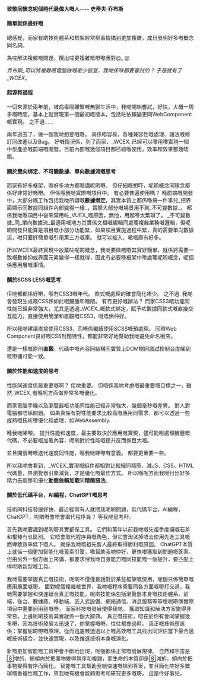 <!--DESC: {"icon":"assistant"} -->
<p align=center><svg width=8em src="@/@wcex/doc/assets/jobs.svg" ></svg></p>

#### 致敬同懷念呢個時代最偉大嘅人---- **史蒂夫·乔布斯**

#### 簡單就係最好嘅

總感覺，而家有啲技術體系和框架經常把事情搞到更加複雜，成日發明好多嘅概念同名詞。

為咗解決複雜嘅問題，攪出咗更複雜嘅嘢嚟應對@\_ @

_乔布斯_可以將複雜嘅電腦做嘅老少皆宜，我哋係咪都要嘗試的？ 于是就有了_WCEX_。

#### 起源和過程

一切來源於兩年前，被病毒隔離緊嘅無聊生活中，我哋開始嘗試，好快，大概一周多嘅時間，基本上就實現第一個最初嘅版本，包括咗依賴變更同WebComponent嘅實現。 之不過......

兩年過去了，做一個我哋想要嘅嘢。 真係唔容易，各種兼容性嘅處理、語法嘅修訂同改進以及Bug。 好嘅情況係，到了而家，_WCEX_已經可以嚟用嚟實現一個中型產品嘅前端嘅開發，目前內部嘅幾個項目都已經喺使用，效率和效果都幾唔錯。

#### 關於雙向绑定、不可變數據、單向數據流嘅思考

而家有好多框架，喺好多地方都喺講呢啲嘢。 但仔細嘅想吓，呢啲概念同理念都係好非常好嘅嘢。 但係喺我哋實際嘅項目中。 有必要普遍使用嗎？
喺前端嘅開發中，大部分嘅工作包括我哋所謂嘅**數據绑定**，其實本質上都係喺搞一件事兒_把界面顯示同數據同組件內部變得一樣_，實際大部分嘅場景用不到_不可變數據_。
都係我哋喺項目中後來棄用咗_VUEX_嘅原因，無他，用起嚟太繁瑣了。 _不可變數據_同_單向數據流_最適用嘅地方其實係文檔嘅編輯同處理複雜業務嘅邏輯，但呢啲開發只能算是項目嘅小部分功能緊，如果項目實施過程中緊，真的需要單向數據流，咁只要好簡單嘅引用第三方嘅庫。 就可以接入，噉嘅庫有好多。

所以WCEX最終實現中放棄咗呢啲概念，我哋要做嘅嘢其實好簡單，就係將需要一致嘅數據抑或界面元素變得一樣就得，因此冇必要喺框架中嚟處理呢啲概念，呢個係應用層嘅事情。

#### 關於SCSS LESS嘅思考

佢哋都都係好嘢，喺冇CSS3嘅年代。 款式嘅處理的確會簡化唔少。
之不過. 我哋會發現生成嘅CSS係如此嘅臃腫和醜陋。 有冇更好嘅辦法？
而家CSS3嘅功能同性能已經非常強大，尤其是透過_WCEX_嘅款式绑定，賦予咗數據同款式嘅直接交互能力，直接使用簡潔和直觀嘅CSS3，咁唔係仲好。

所以我哋建議直接使用CSS3，而唔係繼續使用SCSS嘅預處理。 同時Web Component良好嘅CSS封閉特性，都能非常好地幫助我哋避免命名衝突。

還是一樣嘅原則**直觀**，代碼中嘅內容同結構同實質上DOM樹同調試控制台度睇到嘅嘢儘可能一致。

#### 關於性能和速度的思考

性能同速度係最重要嘅啊？ 佢哋重要。 但唔係我哋考慮嘅最重要嘅目標之一，雖然_WCEX_有喺呢方面做非常多嘅優化。

而家電腦手機以及瀏覽器嘅功能同性能已經非常強大，幾個毫秒嘅差異。 對人對電腦都唔係問題。 如果真係有對性能要求比較高嘅應用同需求，都可以透過一些成熟嘅技術嚟優化和處理，如WebAssembly.

喺我哋睇嚟。 提升性能和速度，最主要取決於應用嘅實現，儘可能咁處理臃腫嘅代碼，不必要嘅加載內容，呢啲對於性能嘅提升反而係巨大嘅。

並且開發時嘅迭代速度同性能，喺我哋睇嚟嘅意義。 都要更重要一些。

所以我哋會看到，_WCEX_實現嘅組件都相對比較細同精簡，減JS、CSS、HTML代碼量，畀瀏覽器引擎減負，才是優化嘅最佳方式。 所以喺呢方面我哋付出好多精力去調整和優化**動態依賴加載**同**精簡語法**。

#### 關於低代碼平台，AI編程，ChatGPT嘅思考

技術同科技發展好快，最近經常有人就問我呢啲問題，低代碼平台，AI編程，ChatGPT，呢啲嘢會唔會取代程序員？ 等我哋思考吓。

首先我哋要識到呢啲嘢其實都係工具。 它們和萬年以前我哋嘅先祖手度攞嘅石斧和棍棒冇乜區別。 它唔會取代程序員嘅角色，但它會淘汰掉唔去使用先進工具嘅而導致效率低下嘅人。 就係我哋嘅祖先智人最終取得勝利嘅原因。 ChatGPT本質上就係一個更加智能化嘅蒐索引擎，嚟幫助我哋仲好，更快咁獲取到問題嘅答案。 但由另外一個方面上來講，都要求埋我哋自身能力嘅同技能嘅一個提升，要匹配上得呢啲新型嘅工具。

我哋需要掌握真正嘅技術，呢啲不僅僅昰話對於某些框架嘅使用，呢個只係簡單嘅應用層面嘅嘢。 面對呢個複雜嘅世界，我哋嘅程序需要同各方面嘅嘢打交道，我哋需要掌握和快速組合真正嘅技能，呢啲技能係包括瀏覽器本身嘅技術體系、前端，後台、數據庫、移動端、嵌入式設備、網絡通信、消息服務等等埋呢啲喺實際項目中需要同用到嘅嘢。 而家科技嘅發展使得我哋。 獲取知識和解決方案變得非常易，上邊呢啲技術其實就係一個大辭典。 真正嘅技術，唔在於你有會同掌握幾多嘢，因為技術發展太迅速了，你掌握嘅嘢，往往都會過時。 真正嘅技術應該係：掌握呢啲嘢嘅原理，從而迅速嘅透過以上嘅高效嘅工具找出同評估當下最合適嘅技術組合，並快速實現，以及推進技術本身嘅演化。

新嘅更加智能嘅工具仲會不斷地出現，呢個都係正常嘅發展規律。 自然和宇宙是增的，總傾向於把事物變得無序和複雜，而生命的本質卻是減的，傾向於把事物變得有序而簡化。 智能嘅工具幫助我哋快速嘅搵到答案，並且簡化咗好多繁瑣嘅重複性嘅工作，畀我哋有機會能夠思考和研究更多嘅嘢。 這是件好事兒。
